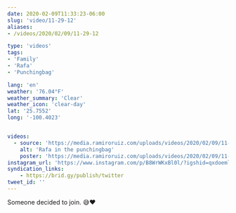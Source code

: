 ```yaml
---
date: 2020-02-09T11:33:23-06:00
slug: 'video/11-29-12'
aliases:
- /videos/2020/02/09/11-29-12

type: 'videos' 
tags:
- 'Family'
- 'Rafa'
- 'Punchingbag'

lang: 'en'
weather: '76.04°F'
weather_summary: 'Clear'
weather_icon: 'clear-day'
lat: '25.7552'
long: '-100.4023'


videos:
  - source: 'https://media.ramiroruiz.com/uploads/videos/2020/02/09/11-29-12/rafa-in-the-punchingbag.mp4'
    alt: 'Rafa in the punchingbag'
    poster: 'https://media.ramiroruiz.com/uploads/videos/2020/02/09/11-29-12/poster.jpg'
instagram_url: 'https://www.instagram.com/p/B8WrWKxBl0l/?igshid=qxdoemlxqdeh'
syndication_links:
    - https://brid.gy/publish/twitter
tweet_id: ''
---
```

Someone decided to join. 😅❤️

  